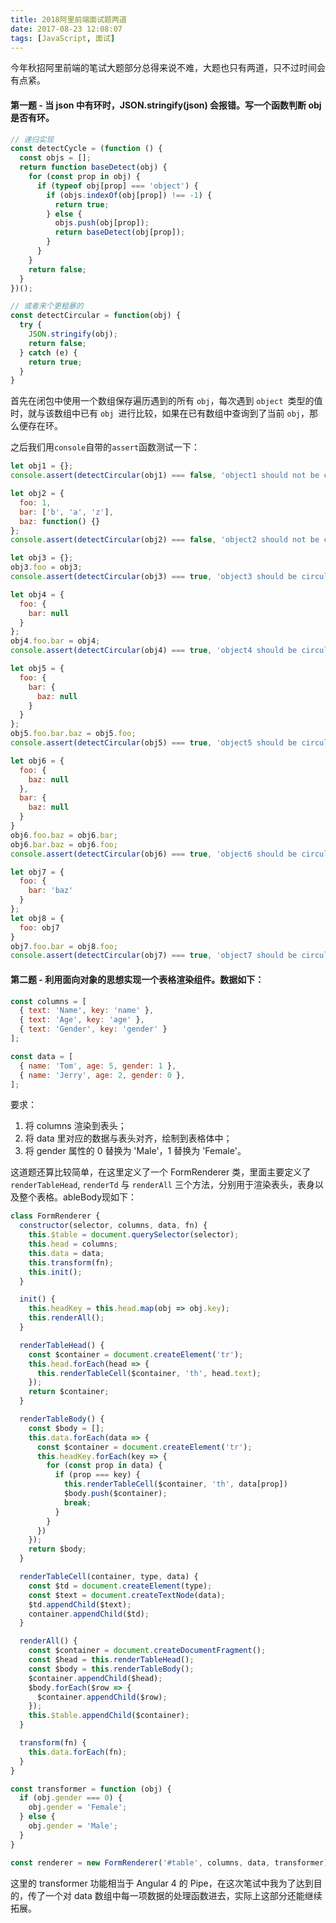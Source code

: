 ```yaml
---
title: 2018阿里前端面试题两道
date: 2017-08-23 12:08:07
tags: [JavaScript, 面试]
---
```

今年秋招阿里前端的笔试大题部分总得来说不难，大题也只有两道，只不过时间会有点紧。
#### 第一题 - 当 json 中有环时，JSON.stringify(json) 会报错。写一个函数判断 obj 是否有环。
<!-- more -->
```javascript
// 递归实现
const detectCycle = (function () {
  const objs = [];
  return function baseDetect(obj) {
    for (const prop in obj) {
      if (typeof obj[prop] === 'object') {
        if (objs.indexOf(obj[prop]) !== -1) {
          return true;
        } else {
          objs.push(obj[prop]);
          return baseDetect(obj[prop]);
        }
      }
    }
    return false;
  }
})();

// 或者来个更粗暴的
const detectCircular = function(obj) {
  try {
    JSON.stringify(obj);
    return false;
  } catch (e) {
    return true;
  }
}
```

首先在闭包中使用一个数组保存遍历遇到的所有 `obj`，每次遇到 `object `类型的值时，就与该数组中已有 `obj `进行比较，如果在已有数组中查询到了当前 `obj`，那么便存在环。

之后我们用`console`自带的`assert`函数测试一下：

```javascript
let obj1 = {};
console.assert(detectCircular(obj1) === false, 'object1 should not be circular.');

let obj2 = {
  foo: 1,
  bar: ['b', 'a', 'z'],
  baz: function() {}
};
console.assert(detectCircular(obj2) === false, 'object2 should not be circular.');

let obj3 = {};
obj3.foo = obj3;
console.assert(detectCircular(obj3) === true, 'object3 should be circular.');

let obj4 = {
  foo: {
    bar: null
  }
};
obj4.foo.bar = obj4;
console.assert(detectCircular(obj4) === true, 'object4 should be circular.');

let obj5 = {
  foo: {
    bar: {
      baz: null
    }
  }
};
obj5.foo.bar.baz = obj5.foo;
console.assert(detectCircular(obj5) === true, 'object5 should be circular.');

let obj6 = {
  foo: {
    baz: null
  },
  bar: {
    baz: null
  }
}
obj6.foo.baz = obj6.bar;
obj6.bar.baz = obj6.foo;
console.assert(detectCircular(obj6) === true, 'object6 should be circular.');

let obj7 = {
  foo: {
    bar: 'baz'
  }
};
let obj8 = {
  foo: obj7
}
obj7.foo.bar = obj8.foo;
console.assert(detectCircular(obj7) === true, 'object7 should be circular.');
```



#### 第二题 - 利用面向对象的思想实现一个表格渲染组件。数据如下：

```javascript
const columns = [
  { text: 'Name', key: 'name' },
  { text: 'Age', key: 'age' },
  { text: 'Gender', key: 'gender' }
];

const data = [
  { name: 'Tom', age: 5, gender: 1 },
  { name: 'Jerry', age: 2, gender: 0 },
];
```

要求：
  1. 将 columns 渲染到表头；
  2. 将 data 里对应的数据与表头对齐，绘制到表格体中；
  3. 将 gender 属性的 0 替换为 'Male'，1 替换为 'Female'。



这道题还算比较简单，在这里定义了一个 FormRenderer 类，里面主要定义了 `renderTableHead`, `renderTd` 与 `renderAll` 三个方法，分别用于渲染表头，表身以及整个表格。ableBody现如下：

```javascript
class FormRenderer {
  constructor(selector, columns, data, fn) {
    this.$table = document.querySelector(selector);
    this.head = columns;
    this.data = data;
    this.transform(fn);
    this.init();
  }

  init() {
    this.headKey = this.head.map(obj => obj.key);
    this.renderAll();
  }

  renderTableHead() {
    const $container = document.createElement('tr');
    this.head.forEach(head => {
      this.renderTableCell($container, 'th', head.text);
    });
    return $container;
  }

  renderTableBody() {
    const $body = [];
    this.data.forEach(data => {
      const $container = document.createElement('tr');
      this.headKey.forEach(key => {
        for (const prop in data) {
          if (prop === key) {
            this.renderTableCell($container, 'th', data[prop])
            $body.push($container);
            break;
          }
        }
      })
    });
    return $body;
  }

  renderTableCell(container, type, data) {
    const $td = document.createElement(type);
    const $text = document.createTextNode(data);
    $td.appendChild($text);
    container.appendChild($td);
  }

  renderAll() {
    const $container = document.createDocumentFragment();
    const $head = this.renderTableHead();
    const $body = this.renderTableBody();
    $container.appendChild($head);
    $body.forEach($row => {
      $container.appendChild($row);
    });
    this.$table.appendChild($container);
  }

  transform(fn) {
    this.data.forEach(fn);
  }
}

const transformer = function (obj) {
  if (obj.gender === 0) {
    obj.gender = 'Female';
  } else {
    obj.gender = 'Male';
  }
}

const renderer = new FormRenderer('#table', columns, data, transformer);
```

这里的 transformer 功能相当于 Angular 4 的 Pipe，在这次笔试中我为了达到目的，传了一个对 data 数组中每一项数据的处理函数进去，实际上这部分还能继续拓展。